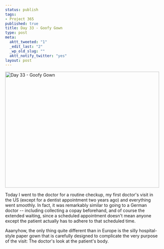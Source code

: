 ```yaml
--- 
status: publish
tags: 
- Project 365
published: true
title: Day 33 - Goofy Gown
type: post
meta: 
  aktt_tweeted: "1"
  _edit_last: "2"
  _wp_old_slug: ""
  aktt_notify_twitter: "yes"
layout: post
---
```

<a href="http://www.flickr.com/photos/freeed/5411506913/" title="Day 33 - Goofy Gown by Fred​, on Flickr"><img src="http://farm6.static.flickr.com/5220/5411506913_29c44f5987.jpg" width="500" height="375" alt="Day 33 - Goofy Gown" /></a>

Today I went to the doctor for a routine checkup, my first doctor's visit in the US (except for a dentist appointment two years ago) and everything went smoothly. In fact, it was remarkably similar to going to a German doctor -- including collecting a copay beforehand, and of course the extended waiting, since a scheduled appointment doesn't mean anyone except the patient actually has to adhere to that scheduled time.

Aaanyhow, the only thing quite different than in Europe is the silly hospital-style paper gown that is carefully designed to complicate the very purpose of the visit: The doctor's look at the patient's body.
